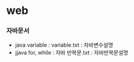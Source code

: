 # web
<h3>자바문서</h3>

<ul>
<li>java variable : variable.txt :  자바변수설명 </li>
<li>jjava for, while : 자바 반복문.txt : 자바반복문설명  </li>
  
</ul>
